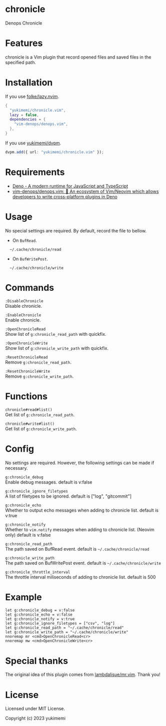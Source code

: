 # chronicle 

Denops Chronicle

# Features 

chronicle is a Vim plugin that record opened files and saved files in the specified path.

# Installation 

If you use [folke/lazy.nvim](https://github.com/folke/lazy.nvim).

```lua
{
  "yukimemi/chronicle.vim",
  lazy = false,
  dependencies = {
    "vim-denops/denops.vim",
  },
}
```

If you use [yukimemi/dvpm](https://github.com/yukimemi/dvpm).

```typescript
dvpm.add({ url: "yukimemi/chronicle.vim" });
```

# Requirements 

- [Deno - A modern runtime for JavaScript and TypeScript](https://deno.land/)
- [vim-denops/denops.vim: 🐜 An ecosystem of Vim/Neovim which allows developers to write cross-platform plugins in Deno](https://github.com/vim-denops/denops.vim)
# Usage 

No special settings are required.
By default, record the file to bellow.

- On `BufRead`.
```
  ~/.cache/chronicle/read
```

- On `BufWritePost`.
```
  ~/.cache/chronicle/write
```

# Commands 

`:DisableChronicle`                                        
Disable chronicle.

`:EnableChronicle`                                          
Enable chronicle.

`:OpenChronicleRead`                                      
Show list of `g:chronicle_read_path` with quickfix.

`:OpenChronicleWrite`                                    
Show list of `g:chronicle_write_path` with quickfix.

`:ResetChronicleRead`                                    
Remove `g:chronicle_read_path`.

`:ResetChronicleWrite`                                  
Remove `g:chronicle_write_path`.

# Functions 

`chronicle#read#list()`                                
Get list of `g:chronicle_read_path`.

`chronicle#write#list()`                              
Get list of `g:chronicle_write_path`.

# Config 

No settings are required. However, the following settings can be made if necessary.

`g:chronicle_debug`                                        
Enable debug messages.
default is v:false

`g:chronicle_ignore_filetypes`                  
A list of filetypes to be ignored.
default is ["log", "gitcommit"]

`g:chronicle_echo`                                          
Whether to output echo messages when adding to chronicle list.
default is v:true

`g:chronicle_notify`                                      
Whether to `vim.notify` messages when adding to chronicle list. (Neovim only)
default is v:false

`g:chronicle_read_path`                                
The path saved on BufRead event.
default is `~/.cache/chronicle/read`

`g:chronicle_write_path`                              
The path saved on BufWritePost event.
default is `~/.cache/chronicle/write`

`g:chronicle_throttle_interval`                
The throttle interval miliseconds of adding to chronicle list.
default is 500

# Example 

```vim
let g:chronicle_debug = v:false
let g:chronicle_echo = v:false
let g:chronicle_notify = v:true
let g:chronicle_ignore_filetypes = ["csv", "log"]
let g:chronicle_read_path = "~/.cache/chronicle/read"
let g:chronicle_write_path = "~/.cache/chronicle/write"
nnoremap mr <cmd>OpenChronicleRead<cr>
nnoremap mw <cmd>OpenChronicleWrite<cr>
```

# Special thanks 

The original idea of this plugin comes from [lambdalisue/mr.vim](https://github.com/lambdalisue/mr.vim).
Thank you!

# License 

Licensed under MIT License.

Copyright (c) 2023 yukimemi


